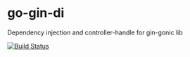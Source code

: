 # go-gin-di
Dependency injection and controller-handle for gin-gonic lib

[![Build Status](https://travis-ci.org/arvitaly/go-gin-di.svg?branch=master)](https://travis-ci.org/arvitaly/go-gin-di)
